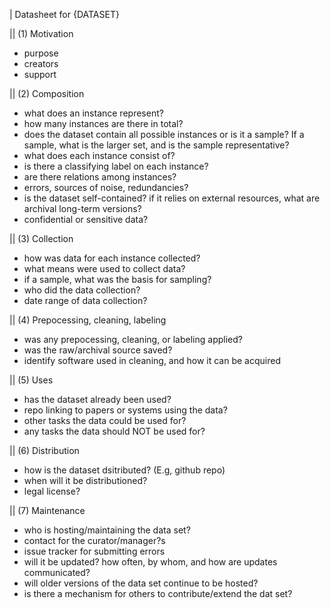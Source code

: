 | Datasheet for {DATASET}

|| (1) Motivation

- purpose
- creators
- support


|| (2) Composition

- what does an instance represent?
- how many instances are there in total?
- does the dataset contain all possible instances or is it a sample? If a sample, what is the larger set, and is the sample representative?
- what does each instance consist of?
- is there a classifying label on each instance?
- are there relations among instances?
- errors, sources of noise, redundancies?
- is the dataset self-contained?  if it relies on external resources, what are archival long-term versions?
- confidential or sensitive data?


|| (3) Collection

- how was data for each instance collected?
- what means were used to collect data?
- if a sample, what was the basis for sampling?
- who did the data collection?
- date range of data collection?


|| (4) Prepocessing, cleaning, labeling

- was any prepocessing, cleaning, or labeling applied?
- was the raw/archival source saved?
- identify software used in cleaning, and how it can be acquired


|| (5) Uses

- has the dataset already been used?
- repo linking to papers or systems using the data?
- other tasks the data could be used for?
- any tasks the data should NOT be used for?


|| (6) Distribution


- how is the dataset dsitributed? (E.g, github repo)
- when will it be distributioned?
- legal license?


|| (7) Maintenance

- who is hosting/maintaining the data set?
- contact for the curator/manager?s
- issue tracker for submitting errors
- will it be updated? how often, by whom, and how are updates communicated?
- will older versions of the data set continue to be hosted?
- is there a mechanism for others to contribute/extend the dat set?
